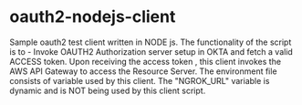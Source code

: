 # oauth2-nodejs-client
Sample oauth2 test client written in NODE js. 
The functionality of the script is to - 
  Invoke OAUTH2 Authorization server setup in OKTA and fetch a valid ACCESS token.
  Upon receiving the access token , this client invokes the AWS API Gateway to access the Resource Server.
The environment file consists of variable used by this client. The "NGROK_URL" variable is dynamic and is NOT being used by this client script.
